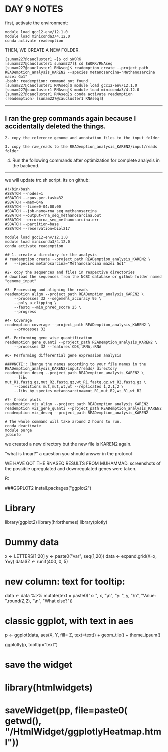 DAY 9 NOTES
=
first, activate the environment:
```
module load gcc12-env/12.1.0
module load miniconda3/4.12.0
conda activate reademption
```
THEN, WE CREATE A NEW FOLDER.
```
[sunam227@caucluster1 ~]$ cd $WORK
[sunam227@caucluster1 sunam227]$ cd $WORK/RNAseq
[sunam227@caucluster1 RNAseq]$ reademption create --project_path READemption_analysis_KAREN2 --species metanosarcina="Methanosarcina mazei Go1"
-bash: reademption: command not found
[sunam227@caucluster1 RNAseq]$ module load gcc12-env/12.1.0
[sunam227@caucluster1 RNAseq]$ module load miniconda3/4.12.0
[sunam227@caucluster1 RNAseq]$ conda activate reademption
(reademption) [sunam227@caucluster1 RNAseq]$ 
```
--------------
I ran the grep commands again because I accidentally deleted the things.
--------------
    2. copy the reference genome and annotation files to the input folder

    3. copy the raw_reads to the READemption_analysis_KAREN2/input/reads folder

4. Run the following commands after optimization for complete analysis in the backend.
--------------
we will update trc.sh script. its on github:

```
#!/bin/bash
#SBATCH --nodes=1
#SBATCH --cpus-per-task=32
#SBATCH --mem=64G
#SBATCH --time=0-04:00:00
#SBATCH --job-name=rna_seq_methanosarcina
#SBATCH --output=rna_seq_methanosarcina.out
#SBATCH --error=rna_seq_methanosarcina.err
#SBATCH --partition=base
#SBATCH --reservation=biol217

module load gcc12-env/12.1.0
module load miniconda3/4.12.0
conda activate reademption

## 1. create a directory for the analysis
# reademption create --project_path READemption_analysis_KAREN2 \
# 	--species metanosarcina="Methanosarcina mazei Gö1"

#2- copy the sequences and files in respective directories
# download the sequences from the NCBI database or github folder named "genome_input"

#3- Processing and aligning the reads
reademption align --project_path READemption_analysis_KAREN2 \
	--processes 32 --segemehl_accuracy 95 \
	--poly_a_clipping \
	--fastq --min_phred_score 25 \
	--progress

#4- Coverage
reademption coverage --project_path READemption_analysis_KAREN2 \
	--processes 32

#5- Performing gene wise quantification
reademption gene_quanti --project_path READemption_analysis_KAREN2 \
	--processes 32 --features CDS,tRNA,rRNA 

#6- Performing differential gene expression analysis 

####NOTE:: Change the names according to your file names in the READemption_analysis_KAREN2/input/reads/ directory
reademption deseq --project_path READemption_analysis_KAREN2 \
	--libs mut_R1.fastq.gz,mut_R2.fastq.gz,wt_R1.fastq.gz,wt_R2.fastq.gz \
	--conditions mut,mut,wt,wt --replicates 1,2,1,2 \
	--libs_by_species metanosarcina=mut_R1,mut_R2,wt_R1,wt_R2

#7- Create plots 
reademption viz_align --project_path READemption_analysis_KAREN2
reademption viz_gene_quanti --project_path READemption_analysis_KAREN2
reademption viz_deseq --project_path READemption_analysis_KAREN2

# The whole command will take around 2 hours to run.
conda deactivate
module purge
jobinfo
```
we created a new directory but the new file is KAREN2 again.

"what is tnoar?"
a question you should answer in the protocol

WE HAVE GOT THE RNASEQ RESULTS FROM MUHAMMAD.
screenshots of the possible upregulated and downregulated genes were taken.

R:


###GGPLOT2
install.packages("ggplot2")
# Library
library(ggplot2)
library(hrbrthemes)
library(plotly)

# Dummy data
x <- LETTERS[1:20]
y <- paste0("var", seq(1,20))
data <- expand.grid(X=x, Y=y)
data$Z <- runif(400, 0, 5)

# new column: text for tooltip:
data <- data %>%
  mutate(text = paste0("x: ", x, "\n", "y: ", y, "\n", "Value: ",round(Z,2), "\n", "What else?"))

# classic ggplot, with text in aes
p <- ggplot(data, aes(X, Y, fill= Z, text=text)) + 
  geom_tile() +
  theme_ipsum()

ggplotly(p, tooltip="text")

# save the widget
# library(htmlwidgets)
# saveWidget(pp, file=paste0( getwd(), "/HtmlWidget/ggplotlyHeatmap.html"))


